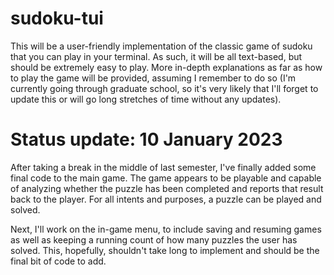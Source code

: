 # sudoku-tui

This will be a user-friendly implementation of the classic game of sudoku that you can play in your terminal. As such, it will be all text-based, but should be extremely easy to play. More in-depth explanations as far as how to play the game will be provided, assuming I remember to do so (I'm currently going through graduate school, so it's very likely that I'll forget to update this or will go long stretches of time without any updates).

# Status update: 10 January 2023

After taking a break in the middle of last semester, I've finally added some final code to the main game. The game appears to be playable and capable of analyzing whether the puzzle has been completed and reports that result back to the player. For all intents and purposes, a puzzle can be played and solved.

Next, I'll work on the in-game menu, to include saving and resuming games as well as keeping a running count of how many puzzles the user has solved. This, hopefully, shouldn't take long to implement and should be the final bit of code to add.
